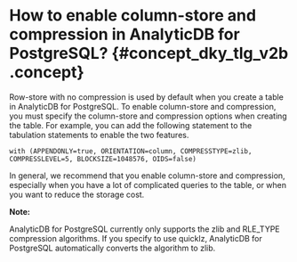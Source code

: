 # How to enable column-store and compression in AnalyticDB for PostgreSQL? {#concept_dky_tlg_v2b .concept}

Row-store with no compression is used by default when you create a table in AnalyticDB for PostgreSQL. To enable column-store and compression, you must specify the column-store and compression options when creating the table. For example, you can add the following statement to the tabulation statements to enable the two features.

```
with (APPENDONLY=true, ORIENTATION=column, COMPRESSTYPE=zlib, COMPRESSLEVEL=5, BLOCKSIZE=1048576, OIDS=false)
```

In general, we recommend that you enable column-store and compression, especially when you have a lot of complicated queries to the table, or when you want to reduce the storage cost.

**Note:** 

AnalyticDB for PostgreSQL currently only supports the zlib and RLE\_TYPE compression algorithms. If you specify to use quicklz, AnalyticDB for PostgreSQL automatically converts the algorithm to zlib.

